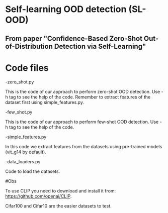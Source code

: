 # Self-learning OOD detection (SL-OOD)
## From paper "Confidence-Based Zero-Shot Out-of-Distribution Detection via Self-Learning"

# Code files
-zero_shot.py
	
This is the code of our approach to perform zero-shot OOD detection. Use -h tag to see the help of the code. Remember to extract features of the dataset first using simple_features.py. 

-few_shot.py

This is the code of our approach to perform few-shot OOD detection. Use -h tag to see the help of the code.

-simple_features.py
	
In this code we extract features from the datasets using pre-trained models (vit_g14 by default).

-data_loaders.py

Code to load the datasets. 

#Obs

To use CLIP you need to download and install it from: https://github.com/openai/CLIP.

Cifar100 and Cifar10 are the easier datasets to test.
